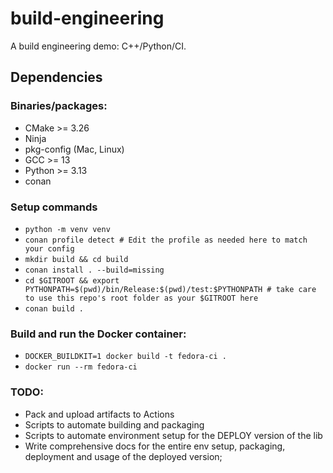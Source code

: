 # build-engineering
A build engineering demo: C++/Python/CI.

## Dependencies

### Binaries/packages:

- CMake >= 3.26
- Ninja
- pkg-config (Mac, Linux)
- GCC >= 13
- Python >= 3.13
- conan

### Setup commands

- `python -m venv venv`
- `conan profile detect # Edit the profile as needed here to match your config` 
- `mkdir build && cd build`
- `conan install . --build=missing`
- `cd $GITROOT && export PYTHONPATH=$(pwd)/bin/Release:$(pwd)/test:$PYTHONPATH # take care to use this repo's root folder as your $GITROOT here`
- `conan build .`

### Build and run the Docker container:
- `DOCKER_BUILDKIT=1 docker build -t fedora-ci .`
- `docker run --rm fedora-ci`


### TODO:
- Pack and upload artifacts to Actions
- Scripts to automate building and packaging
- Scripts to automate environment setup for the DEPLOY version of the lib
- Write comprehensive docs for the entire env setup, packaging, deployment and usage of the deployed version;
